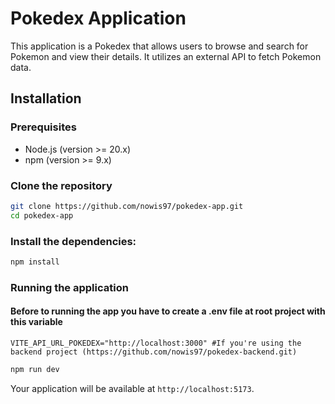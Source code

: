 # Pokedex Application

This application is a Pokedex that allows users to browse and search for Pokemon and view their details. It utilizes an external API to fetch Pokemon data.

## Installation

### Prerequisites

*   Node.js (version >= 20.x)
*   npm (version >= 9.x)


### Clone the repository

```bash
git clone https://github.com/nowis97/pokedex-app.git
cd pokedex-app
```

### Install the dependencies:

```bash
npm install
```

### Running the application

#### Before to running the app you have to create a .env file at root project with this variable

```
VITE_API_URL_POKEDEX="http://localhost:3000" #If you're using the backend project (https://github.com/nowis97/pokedex-backend.git)
```

```bash
npm run dev
```

Your application will be available at `http://localhost:5173`.



